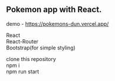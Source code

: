 ## Pokemon app with React.

demo - https://pokemons-dun.vercel.app/

React  
React-Router  
Bootstrap(for simple styling)  


clone this repository  
npm i   
npm run start  
